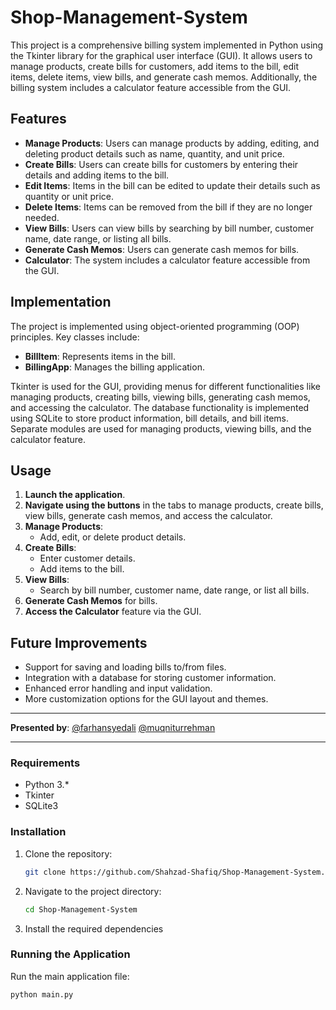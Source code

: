 # Shop-Management-System

This project is a comprehensive billing system implemented in Python using the Tkinter library for the graphical user interface (GUI). It allows users to manage products, create bills for customers, add items to the bill, edit items, delete items, view bills, and generate cash memos. Additionally, the billing system includes a calculator feature accessible from the GUI.

## Features

- **Manage Products**: Users can manage products by adding, editing, and deleting product details such as name, quantity, and unit price.
- **Create Bills**: Users can create bills for customers by entering their details and adding items to the bill.
- **Edit Items**: Items in the bill can be edited to update their details such as quantity or unit price.
- **Delete Items**: Items can be removed from the bill if they are no longer needed.
- **View Bills**: Users can view bills by searching by bill number, customer name, date range, or listing all bills.
- **Generate Cash Memos**: Users can generate cash memos for bills.
- **Calculator**: The system includes a calculator feature accessible from the GUI.

## Implementation

The project is implemented using object-oriented programming (OOP) principles. Key classes include:

- **BillItem**: Represents items in the bill.
- **BillingApp**: Manages the billing application.

Tkinter is used for the GUI, providing menus for different functionalities like managing products, creating bills, viewing bills, generating cash memos, and accessing the calculator. The database functionality is implemented using SQLite to store product information, bill details, and bill items. Separate modules are used for managing products, viewing bills, and the calculator feature.

## Usage

1. **Launch the application**.
2. **Navigate using the buttons** in the tabs to manage products, create bills, view bills, generate cash memos, and access the calculator.
3. **Manage Products**:
    - Add, edit, or delete product details.
4. **Create Bills**:
    - Enter customer details.
    - Add items to the bill.
5. **View Bills**:
    - Search by bill number, customer name, date range, or list all bills.
6. **Generate Cash Memos** for bills.
7. **Access the Calculator** feature via the GUI.

## Future Improvements

- Support for saving and loading bills to/from files.
- Integration with a database for storing customer information.
- Enhanced error handling and input validation.
- More customization options for the GUI layout and themes.

---

**Presented by**: [@farhansyedali](https://github.com/farhansyedali) [@muqniturrehman](https://github.com/muqniturrehman)

---

### Requirements

- Python 3.*
- Tkinter
- SQLite3

### Installation

1. Clone the repository:
    ```bash
    git clone https://github.com/Shahzad-Shafiq/Shop-Management-System.git
    ```
2. Navigate to the project directory:
    ```bash
    cd Shop-Management-System
    ```
3. Install the required dependencies

### Running the Application

Run the main application file:
```bash
python main.py
